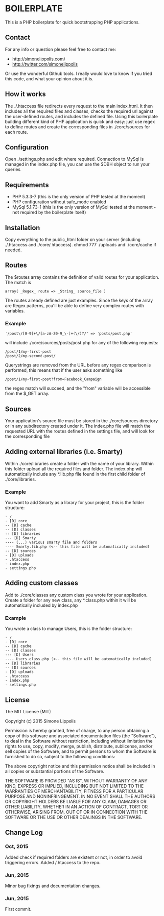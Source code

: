 # BOILERPLATE
This is a PHP boilerplate for quick bootstrapping PHP applications.

## Contact
For any info or question please feel free to contact me:

- http://simonelippolis.com/
- http://twitter.com/simonelippolis

Or use the wonderful Github tools.
I really would love to know if you tried this code, and what your opinion about it is.

## How it works
The ./.htaccess file redirects every request to the main index.html.
It then includes all the required files and classes, checks the required url against the user-defined routes, and includes the defined file.
Using this boilerplate building different kind of PHP application is quick and easy: just use regex to define routes and create the corresponding files in ./core/sources for each route.

## Configuration
Open ./settings.php and edit where required. Connection to MySql is managed in the index.php file, you can use the $DBH object to run your queries.

## Requirements

- PHP 5.3.3-7 (this is the only version of PHP tested at the moment)
- PHP configuration without safe_mode enabled
- MySql 5.1.73-1 (this is the only version of MySql tested at the moment - not required by the boilerplate itself)

## Installation
Copy everything to the public_html folder on your server (including ./.htaccess and ./core/.htaccess).
chmod 777 ./uploads and ./core/cache if needed.

## Routes
The $routes array contains the definition of valid routes for your application. The match is
```
array( _Regex_ route => _String_ source_file )
```
The routes already defined are just examples. Since the keys of the array are Regex patterns, you'll be able to define very complex routes with variables.

### Example
```
'/post\/[0-9]+\/[a-zA-Z0-9_\-]+(\/)?/' => 'posts/post.php'
```
will include ./core/sources/posts/post.php for any of the following requests:

```
/post/1/my-first-post
/post/2/my-second-post/
```
Querystrings are removed from the URL before any regex comparison is performed, this means that if the user asks something like
```
/post/1/my-first-post?from=Facebook_Campaign
```
the regex match will succeed, and the "from" variable will be accessible from the $_GET array.


## Sources
Your application's source file must be stored in the ./core/sources directory or in any subdirectory created under it.
The index.php file will match the requested URL with the routes defined in the settings file, and will look for the corresponding file

## Adding external libraries (i.e. Smarty)
Within ./core/libraries create a folder with the name of your library. Within this folder upload all the required files and folder. The index.php will automatically include any *.lib.php file found in the first child folder of ./core/libraries.

### Example
You want to add Smarty as a library for your project, this is the folder structure:
```
- /
- [D] core
-- [D] cache
-- [D] classes
-- [D] libraries
--- [D] Smarty
---- (...) various smarty file and folders
---- Smarty.lib.php (<-- this file will be automatically included)
-- [D] sources
- [D] uploads
- .htaccess
- index.php
- settings.php
```
## Adding custom classes
Add to ./core/classes any custom class you wrote for your application. Create a folder for any new class, any *.class.php within it will be automatically included by index.php

### Example
You wrote a class to manage Users, this is the folder structure:
```
- /
- [D] core
-- [D] cache
-- [D] classes
--- [D] Users
---- Users.class.php (<-- this file will be automatically included)
-- [D] libraries
-- [D] sources
- [D] uploads
- .htaccess
- index.php
- settings.php
```
## License

The MIT License (MIT)

Copyright (c) 2015 Simone Lippolis

Permission is hereby granted, free of charge, to any person obtaining a copy
of this software and associated documentation files (the "Software"), to deal
in the Software without restriction, including without limitation the rights
to use, copy, modify, merge, publish, distribute, sublicense, and/or sell
copies of the Software, and to permit persons to whom the Software is
furnished to do so, subject to the following conditions:

The above copyright notice and this permission notice shall be included in all
copies or substantial portions of the Software.

THE SOFTWARE IS PROVIDED "AS IS", WITHOUT WARRANTY OF ANY KIND, EXPRESS OR
IMPLIED, INCLUDING BUT NOT LIMITED TO THE WARRANTIES OF MERCHANTABILITY,
FITNESS FOR A PARTICULAR PURPOSE AND NONINFRINGEMENT. IN NO EVENT SHALL THE
AUTHORS OR COPYRIGHT HOLDERS BE LIABLE FOR ANY CLAIM, DAMAGES OR OTHER
LIABILITY, WHETHER IN AN ACTION OF CONTRACT, TORT OR OTHERWISE, ARISING FROM,
OUT OF OR IN CONNECTION WITH THE SOFTWARE OR THE USE OR OTHER DEALINGS IN THE
SOFTWARE.

## Change Log

### Oct, 2015
Added check if required folders are existent or not, in order to avoid triggering errors.
Added /.htaccess to the repo.

### Jun, 2015
Minor bug fixings and documentation changes.

### Jun, 2015
First commit.
